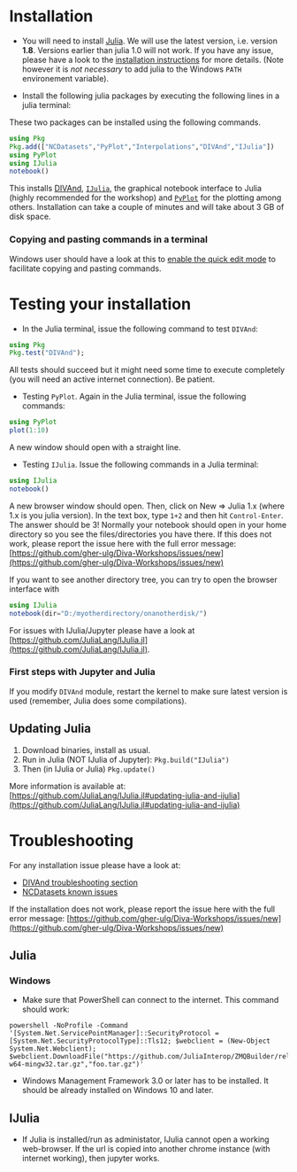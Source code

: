 # Installation

* You will need to install [Julia](https://julialang.org/downloads/). We will use the latest version, i.e. version **1.8**. Versions earlier than julia 1.0 will not work. If you have any issue, please have a look to the [installation instructions](https://julialang.org/downloads/platform/) for more details. (Note however it is _not necessary_ to add julia to the Windows `PATH` environement variable).

* Install the following julia packages by executing the following lines in a julia terminal:

These two packages can be installed using the following commands.
```julia
using Pkg
Pkg.add(["NCDatasets","PyPlot","Interpolations","DIVAnd","IJulia"])
using PyPlot
using IJulia
notebook()
```
This installs [DIVAnd](https://github.com/gher-ulg/DIVAnd.jl/), [`IJulia`](https://github.com/JuliaLang/IJulia.jl), the graphical notebook interface to Julia (highly recommended for the workshop) and [`PyPlot`](https://github.com/JuliaPy/PyPlot.jl) for the plotting among others.
Installation can take a couple of minutes and will take about 3 GB of disk space.

### Copying and pasting commands in a terminal

Windows user should have a look at this to [enable the quick edit mode](https://blogs.msdn.microsoft.com/adioltean/2004/12/27/useful-copypaste-trick-in-cmd-exe/) to facilitate copying and pasting commands.





# Testing your installation

* In the Julia terminal, issue the following command to test `DIVAnd`:

```julia
using Pkg
Pkg.test("DIVAnd");
```
All tests should succeed but it might need some time to execute completely (you will need an active internet connection). Be patient.

* Testing `PyPlot`. Again in the Julia terminal, issue the following commands:

```julia
using PyPlot
plot(1:10)
```

A new window should open with a straight line.

* Testing `IJulia`. Issue the following commands in a Julia terminal:

```julia
using IJulia
notebook()
```
A new browser window should open. Then, click on New => Julia 1.x (where 1.x is you julia version). In the text box, type `1+2` and then hit `Control-Enter`. The answer should be 3! Normally your notebook should open in your home directory so you see the files/directories you have there. 
If this does not work, please report the issue here with the full error message: [https://github.com/gher-ulg/Diva-Workshops/issues/new](https://github.com/gher-ulg/Diva-Workshops/issues/new)



If you want to see another directory tree, you can try to open the browser interface with 

```julia
using IJulia
notebook(dir="D:/myotherdirectory/onanotherdisk/")
```

For issues with IJulia/Jupyter please have a look at [https://github.com/JuliaLang/IJulia.jl](https://github.com/JuliaLang/IJulia.jl).

### First steps with Jupyter and Julia

If you modify `DIVAnd` module, restart the kernel to make sure latest version is
used (remember, Julia does some compilations).

## Updating Julia

1. Download binaries, install as usual.
2. Run in Julia (NOT IJulia of Jupyter): `Pkg.build("IJulia")`
3. Then (in IJulia or Julia) `Pkg.update()`

More information is available at: [https://github.com/JuliaLang/IJulia.jl#updating-julia-and-ijulia](https://github.com/JuliaLang/IJulia.jl#updating-julia-and-ijulia)

# Troubleshooting

For any installation issue please have a look at:

* [DIVAnd troubleshooting section](https://gher-ulg.github.io/DIVAnd.jl/latest/#Troubleshooting-1)
* [NCDatasets known issues](https://alexander-barth.github.io/NCDatasets.jl/latest/issues/)

If the installation does not work, please report the issue here with the full error message: [https://github.com/gher-ulg/Diva-Workshops/issues/new](https://github.com/gher-ulg/Diva-Workshops/issues/new)


## Julia

### Windows

* Make sure that PowerShell can connect to the internet. This command should work:

```
powershell -NoProfile -Command '[System.Net.ServicePointManager]::SecurityProtocol =[System.Net.SecurityProtocolType]::Tls12; $webclient = (New-Object System.Net.Webclient); $webclient.DownloadFile("https://github.com/JuliaInterop/ZMQBuilder/releases/download/v4.2.5+6/ZMQ.x86_64-w64-mingw32.tar.gz","foo.tar.gz")'
```

* Windows Management Framework 3.0 or later has to be installed. It should be already installed on Windows 10 and later.


## IJulia

* If Julia is installed/run as administator, IJulia cannot open a working web-browser.  If the url is copied into another chrome instance (with internet working), then jupyter works.

